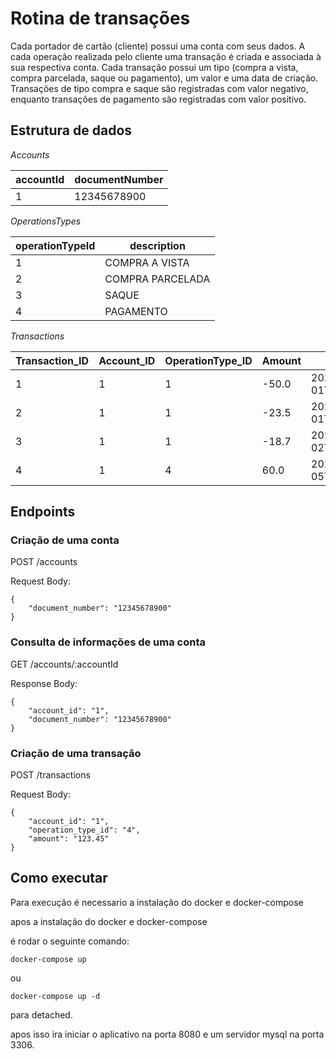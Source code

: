 # Rotina de transações

Cada portador de cartão (cliente) possui uma conta com seus dados.
A cada operação realizada pelo cliente uma transação é criada e associada à sua
respectiva conta.
Cada transação possui um tipo (compra a vista, compra parcelada, saque ou pagamento),
um valor e uma data de criação.
Transações de tipo compra e saque são registradas com valor negativo, enquanto
transações de pagamento são registradas com valor positivo.

## Estrutura de dados

*Accounts*

|  accountId |documentNumber | 
|---|---|
| 1  |  12345678900 |

*OperationsTypes*

|  operationTypeId |description | 
|---|---|
| 1  |  COMPRA A VISTA |
| 2  |  COMPRA PARCELADA |
| 3  |  SAQUE |
| 4  |  PAGAMENTO |

*Transactions*

|  Transaction_ID |Account_ID | OperationType_ID | Amount | EventDate |
|---|---|---|---|---|
| 1  |  1 | 1 | -50.0 | 2020-01-01T10:32:07.7199222 |
| 2  |  1 | 1 | -23.5 | 2020-01-01T10:48:12.2135875 |
| 3  |  1 | 1 | -18.7 | 2020-01-02T19:01:23.1458543 |
| 4  |  1 | 4 | 60.0 | 2020-01-05T09:34:18.5893223 |

## Endpoints

### Criação de uma conta

POST /accounts 

Request Body:
```
{
    "document_number": "12345678900"
}
```
### Consulta de informações de uma conta 

GET /accounts/:accountId 

Response Body:
```
{
    "account_id": "1",
    "document_number": "12345678900"
}
```

### Criação de uma transação

POST /transactions 

Request Body:
```
{
    "account_id": "1",
    "operation_type_id": "4",
    "amount": "123.45"
}
```

## Como executar 

Para execução é necessario a instalação do docker e docker-compose

apos a instalação do docker e docker-compose

é rodar o seguinte comando:

`docker-compose up`

ou 

`docker-compose up -d` 

para detached.

apos isso ira iniciar o aplicativo na porta 8080 e um servidor mysql na porta 3306.